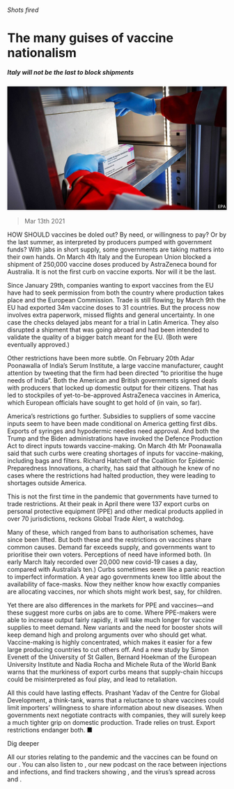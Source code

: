 ###### Shots fired

# The many guises of vaccine nationalism 

##### Italy will not be the last to block shipments 

![image](images/20210313_FNP001_0.jpg) 

> Mar 13th 2021 


HOW SHOULD vaccines be doled out? By need, or willingness to pay? Or by the  last summer, as interpreted by producers pumped with government funds? With jabs in short supply, some governments are taking matters into their own hands. On March 4th Italy and the European Union blocked a shipment of 250,000 vaccine doses produced by AstraZeneca bound for Australia. It is not the first curb on vaccine exports. Nor will it be the last.


Since January 29th, companies wanting to export vaccines from the EU have had to seek permission from both the country where production takes place and the European Commission. Trade is still flowing; by March 9th the EU had exported 34m vaccine doses to 31 countries. But the process now involves extra paperwork, missed flights and general uncertainty. In one case the checks delayed jabs meant for a trial in Latin America. They also disrupted a shipment that was going abroad and had been intended to validate the quality of a bigger batch meant for the EU. (Both were eventually approved.)



Other restrictions have been more subtle. On February 20th Adar Poonawalla of India’s Serum Institute, a large vaccine manufacturer, caught attention by tweeting that the firm had been directed “to prioritise the huge needs of India”. Both the American and British governments signed deals with producers that locked up domestic output for their citizens. That has led to stockpiles of yet-to-be-approved AstraZeneca vaccines in America, which European officials have sought to get hold of (in vain, so far).


America’s restrictions go further. Subsidies to suppliers of some vaccine inputs seem to have been made conditional on America getting first dibs. Exports of syringes and hypodermic needles need approval. And both the Trump and the Biden administrations have invoked the Defence Production Act to direct inputs towards vaccine-making. On March 4th Mr Poonawalla said that such curbs were creating shortages of inputs for vaccine-making, including bags and filters. Richard Hatchett of the Coalition for Epidemic Preparedness Innovations, a charity, has said that although he knew of no cases where the restrictions had halted production, they were leading to shortages outside America.


This is not the first time in the pandemic that governments have turned to trade restrictions. At their peak in April there were 137 export curbs on personal protective equipment (PPE) and other medical products applied in over 70 jurisdictions, reckons Global Trade Alert, a watchdog.


Many of these, which ranged from bans to authorisation schemes, have since been lifted. But both these and the restrictions on vaccines share common causes. Demand far exceeds supply, and governments want to prioritise their own voters. Perceptions of need have informed both. (In early March Italy recorded over 20,000 new covid-19 cases a day, compared with Australia’s ten.) Curbs sometimes seem like a panic reaction to imperfect information. A year ago governments knew too little about the availability of face-masks. Now they neither know how exactly companies are allocating vaccines, nor which shots might work best, say, for children.


Yet there are also differences in the markets for PPE and vaccines—and these suggest more curbs on jabs are to come. Where PPE-makers were able to increase output fairly rapidly, it will take much longer for vaccine supplies to meet demand. New variants and the need for booster shots will keep demand high and prolong arguments over who should get what. Vaccine-making is highly concentrated, which makes it easier for a few large producing countries to cut others off. And a new study by Simon Evenett of the University of St Gallen, Bernard Hoekman of the European University Institute and Nadia Rocha and Michele Ruta of the World Bank warns that the murkiness of export curbs means that supply-chain hiccups could be misinterpreted as foul play, and lead to retaliation.


All this could have lasting effects. Prashant Yadav of the Centre for Global Development, a think-tank, warns that a reluctance to share vaccines could limit importers’ willingness to share information about new diseases. When governments next negotiate contracts with companies, they will surely keep a much tighter grip on domestic production. Trade relies on trust. Export restrictions endanger both. ■


Dig deeper


All our stories relating to the pandemic and the vaccines can be found on our . You can also listen to , our new podcast on the race between injections and infections, and find trackers showing ,  and the virus’s spread across  and .

